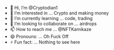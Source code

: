 - 👋 Hi, I’m @Cryptodian1
- 👀 I’m interested in ... Crypto and making money
- 🌱 I’m currently learning ... code, trading
- 💞️ I’m looking to collaborate on ... airdrops
- 📫 How to reach me ... @NFTKamikaze
- 😄 Pronouns: ... Oh Fuck Off
- ⚡ Fun fact: ... Nothing to see here

<!---
Cryptodian1/Cryptodian1 is a ✨ special ✨ repository because its `README.md` (this file) appears on your GitHub profile.
You can click the Preview link to take a look at your changes.
--->
